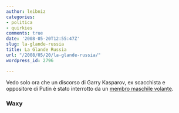 ```yaml
---
author: leibniz
categories:
- politica
- quirkies
comments: true
date: '2008-05-20T12:55:47Z'
slug: la-glande-russia
title: La Glande Russia
url: "/2008/05/20/la-glande-russia/"
wordpress_id: 2796

---
```

Vedo solo ora che un discorso di Garry Kasparov, ex scacchista e oppositore di Putin è stato interrotto da un [membro maschile volante](http://waxy.org/2008/05/garry_kasparov_griefed_by_flying_penis/).


### Waxy
